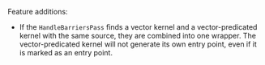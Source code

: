 Feature additions:

 * If the `HandleBarriersPass` finds a vector kernel and a vector-predicated
   kernel with the same source, they are combined into one wrapper. The
   vector-predicated kernel will not generate its own entry point, even if it
   is marked as an entry point.
